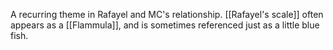 A recurring theme in Rafayel and MC's relationship. [[Rafayel's scale]] often appears as a [[Flammula]], and is sometimes referenced just as a little blue fish.